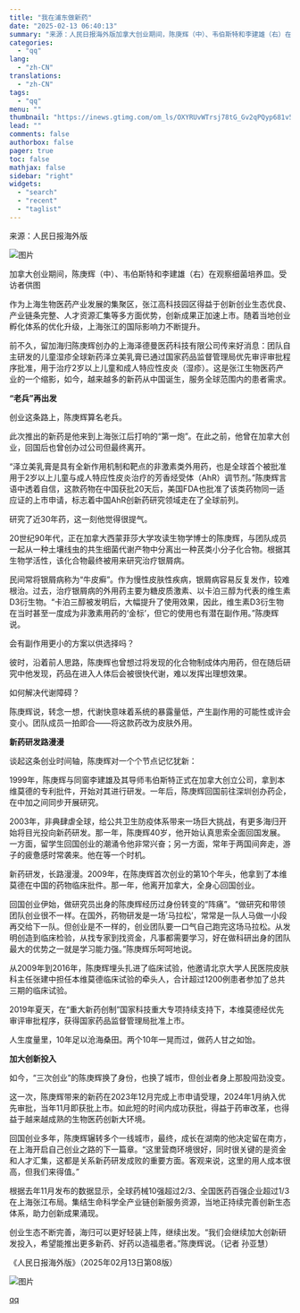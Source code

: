 ```yaml
---
title: "我在浦东做新药"
date: "2025-02-13 06:40:13"
summary: "来源：人民日报海外版加拿大创业期间，陈庚辉（中）、韦伯斯特和李建雄（右）在观察细菌培养皿。受访者供图..."
categories:
  - "qq"
lang:
  - "zh-CN"
translations:
  - "zh-CN"
tags:
  - "qq"
menu: ""
thumbnail: "https://inews.gtimg.com/om_ls/OXYRUvWTrsj78tG_Gv2qPQyp681v5sFy4hh7mgtIRVbmQAA_640360/0"
lead: ""
comments: false
authorbox: false
pager: true
toc: false
mathjax: false
sidebar: "right"
widgets:
  - "search"
  - "recent"
  - "taglist"
---
```


来源：人民日报海外版

  

![图片](https://inews.gtimg.com/om_bt/O0rLvYyfp6rf49Ex3E2FgxiEp04MuiR0sR3WaMNRSC5YEAA/641)

加拿大创业期间，陈庚辉（中）、韦伯斯特和李建雄（右）在观察细菌培养皿。受访者供图

作为上海生物医药产业发展的集聚区，张江高科技园区得益于创新创业生态优良、产业链条完整、人才资源汇集等多方面优势，创新成果正加速上市。随着当地创业孵化体系的优化升级，上海张江的国际影响力不断提升。

前不久，留加海归陈庚辉创办的上海泽德曼医药科技有限公司传来好消息：团队自主研发的儿童湿疹全球新药泽立美乳膏已通过国家药品监督管理局优先审评审批程序批准，用于治疗2岁以上儿童和成人特应性皮炎（湿疹）。这是张江生物医药产业的一个缩影，如今，越来越多的新药从中国诞生，服务全球范围内的患者需求。

**“老兵”再出发**

创业这条路上，陈庚辉算名老兵。

此次推出的新药是他来到上海张江后打响的“第一炮”。在此之前，他曾在加拿大创业，回国后也曾创办过公司但最终离开。

“泽立美乳膏是具有全新作用机制和靶点的非激素类外用药，也是全球首个被批准用于2岁以上儿童与成人特应性皮炎治疗的芳香烃受体（AhR）调节剂。”陈庚辉言语中透着自信，这款药物在中国获批20天后，美国FDA也批准了该类药物同一适应证的上市申请，标志着中国AhR创新药研究领域走在了全球前列。

研究了近30年药，这一刻他觉得很提气。

20世纪90年代，正在加拿大西蒙菲莎大学攻读生物学博士的陈庚辉，与团队成员一起从一种土壤线虫的共生细菌代谢产物中分离出一种芪类小分子化合物。根据其生物学活性，该化合物最终被用来研究治疗银屑病。

民间常将银屑病称为“牛皮癣”。作为慢性皮肤性疾病，银屑病容易反复发作，较难根治。过去，治疗银屑病的外用药主要为糖皮质激素、以卡泊三醇为代表的维生素D3衍生物。“卡泊三醇被发明后，大幅提升了使用效果，因此，维生素D3衍生物在当时甚至一度成为非激素用药的‘金标’，但它的使用也有潜在副作用。”陈庚辉说。

会有副作用更小的方案以供选择吗？

彼时，沿着前人思路，陈庚辉也曾想过将发现的化合物制成体内用药，但在随后研究中他发现，药品在进入人体后会被很快代谢，难以发挥出理想效果。

如何解决代谢障碍？

陈庚辉说，转念一想，代谢快意味着系统的暴露量低，产生副作用的可能性或许会变小。团队成员一拍即合——将这款药改为皮肤外用。

**新药研发路漫漫**

谈起这条创业时间轴，陈庚辉对一个个节点记忆犹新：

1999年，陈庚辉与同窗李建雄及其导师韦伯斯特正式在加拿大创立公司，拿到本维莫德的专利批件，开始对其进行研发。一年后，陈庚辉回国前往深圳创办药企，在中加之间同步开展研究。

2003年，非典肆虐全球，给公共卫生防疫体系带来一场巨大挑战，有更多海归开始将目光投向新药研发。那一年，陈庚辉40岁，他开始认真思索全面回国发展。一方面，留学生回国创业的潮涌令他非常兴奋；另一方面，常年于两国间奔走，游子的疲惫感时常袭来。他在等一个时机。

新药研发，长路漫漫。2009年，在陈庚辉首次创业的第10个年头，他拿到了本维莫德在中国的药物临床批件。那一年，他离开加拿大，全身心回国创业。

回国创业伊始，做研究员出身的陈庚辉经历过身份转变的“阵痛”。“做研究和带领团队创业很不一样。在国外，药物研发是一场‘马拉松’，常常是一队人马做一小段再交给下一队。但创业是不一样的，创业团队要一口气自己跑完这场马拉松。从发明创造到临床检验，从找专家到找资金，凡事都需要学习，好在做科研出身的团队最大的优势之一就是学习能力强。”陈庚辉乐呵呵地说。

从2009年到2016年，陈庚辉埋头扎进了临床试验，他邀请北京大学人民医院皮肤科主任张建中担任本维莫德临床试验的牵头人，合计超过1200例患者参加了总共三期的临床试验。

2019年夏天，在“重大新药创制”国家科技重大专项持续支持下，本维莫德经优先审评审批程序，获得国家药品监督管理局批准上市。

人生度量里，10年足以沧海桑田。两个10年一晃而过，做药人甘之如饴。

**加大创新投入**

如今，“三次创业”的陈庚辉换了身份，也换了城市，但创业者身上那股闯劲没变。

这一次，陈庚辉带来的新药在2023年12月完成上市申请受理，2024年1月纳入优先审批，当年11月即获批上市。如此短的时间内成功获批，得益于药审改革，也得益于越来越成熟的生物医药创新大环境。

回国创业多年，陈庚辉辗转多个一线城市，最终，成长在湖南的他决定留在南方，在上海开启自己创业之路的下一篇章。“这里营商环境很好，同时很关键的是资金和人才汇集，这都是关系新药研发成败的重要方面。客观来说，这里的用人成本很高，但我们来得值。”

根据去年11月发布的数据显示，全球药械10强超过2/3、全国医药百强企业超过1/3在上海张江布局。集结生命科学全产业链创新服务资源，当地正持续完善创新生态体系，助力创新成果涌现。

创业生态不断完善，海归可以更好轻装上阵，继续出发。“我们会继续加大创新研发投入，希望能推出更多新药、好药以造福患者。”陈庚辉说。（记者 孙亚慧）

《人民日报海外版》（2025年02月13日第08版）

![图片](https://inews.gtimg.com/om_bt/Or8qbkt8bDqObvB4SZ3IV5tgKn5_s9-vbe69ZtSJBgvLMAA/641)

[qq](https://new.qq.com/rain/a/20250213A00XY100)
